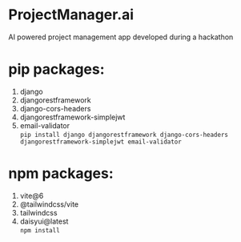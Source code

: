 # ProjectManager.ai
AI powered project management app developed during a hackathon

# pip packages:
1. django
2. djangorestframework
3. django-cors-headers
4. djangorestframework-simplejwt
5. email-validator  
```pip install django djangorestframework django-cors-headers djangorestframework-simplejwt email-validator```

# npm packages:
1. vite@6 
2. @tailwindcss/vite 
3. tailwindcss
4. daisyui@latest  
```npm install```